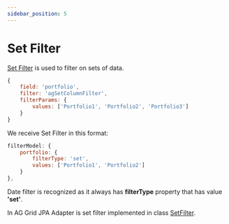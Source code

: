 ```yaml
---
sidebar_position: 5
---
```


# Set Filter
[Set Filter](https://ag-grid.com/angular-data-grid/filter-set/) is used to filter on sets of data.
```javascript title="Example of column definition with set filter"
{
    field: 'portfolio',
    filter: 'agSetColumnFilter',
    filterParams: {
        values: ['Portfolio1', 'Portfolio2', 'Portfolio3']
    }
}
```

We receive Set Filter in this format:
```javascript title="Example of received set filter in filter model in request"
filterModel: {
    portfolio: {
        filterType: 'set',
        values: ['Portfolio1', 'Portfolio2']
    }
},
```

Date filter is recognized as it always has **filterType** property that has value **'set'**.

In AG Grid JPA Adapter is set filter implemented in class [SetFilter](https://github.com/smolcan/ag-grid-jpa-adapter/blob/main/src/main/java/com/github/smolcan/aggrid/jpa/adapter/filter/simple/SetFilter.java).
